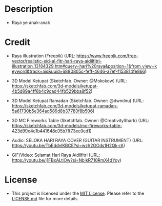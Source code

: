 # Description

- Raya ye anak-anak

# Credit

- Raya illustration (Freepik) (URL: https://www.freepik.com/free-vector/realistic-eid-al-fitr-hari-raya-aidilfitri-illustration_13184329.htm#query=hari%20raya&position=1&from_view=keyword&track=ais&uuid=6880805c-feff-4646-a7ef-f153814fe866)

- 3D Model Ketupat (Sketchfab. Owner: @Mokokow) (URL: https://sketchfab.com/3d-models/ketupat-4b5d89a4ff6b4c9cad44fb529bba8f52)

- 3D Model Ketupat Ramadan (Sketchfab. Owner: @dwndnu) (URL: https://sketchfab.com/3d-models/ketupat-ramadan-5a61730b5e364ad589d8b37780f8b506)

- 3D MC Fireworks Table (Sketchfab. Owner: @CreativityShark) (URL: https://sketchfab.com/3d-models/mc-fireworks-table-423d99e4c1b441648c05b7ff73ec0ed1)

- Audio: SELOKA HARI RAYA COVER (GUITAR INSTRUMENT) (URL: https://youtu.be/TbEddvIKBCE?si=wzh2GOds1H2Qk-rA)

- GIF/Video: Selamat Hari Raya Aidilfitri (URL: https://youtu.be/j1FBxALtlOw?si=NbIkR710RmX4dYoy)

# License

- This project is licensed under the [MIT License](LICENSE.md). Please refer to the [LICENSE.md](LICENSE.md) file for more details.